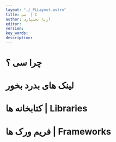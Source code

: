 ```yaml
---
layout: "./_PLLayout.astro"
title: سی  | C
author: آریا بختیاری
editor: 
version: 
key_words:  
description: 
---
```


# چرا سی ؟

# لینک های بدرد بخور


# کتابخانه ها | Libraries


# فریم ورک ها | Frameworks
